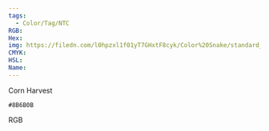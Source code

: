 ```yaml
---
tags:
  - Color/Tag/NTC
RGB:
Hex:
img: https://filedn.com/l0hpzxl1f01yT7GHxtF8cyk/Color%20Snake/standard_csv_to_svg//8B6B0B.svg
CMYK:
HSL:
Name:
---
```

Corn Harvest
```palette
#8B6B0B
```
RGB
